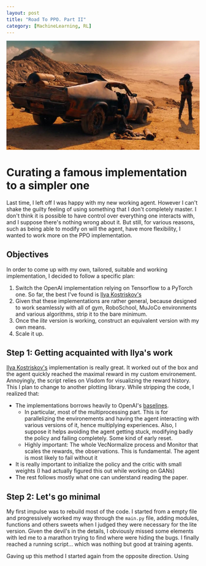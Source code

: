 ```yaml
---
layout: post
title: "Road To PPO. Part II"
category: [MachineLearning, RL]
---
```

<img src="/images/ppo2.jpg" class="fit image">

# Curating a famous implementation to a simpler one 


Last time, I left off I was happy with my new working agent. However I can't shake the guilty feeling of using something that I don't completely master. I don't think it is possible to have control over everything one interacts with, and I suppose there's nothing wrong about it. But still, for various reasons, such as being able to modify on will the agent, have more flexibility, I wanted to work more on the PPO implementation. 

## Objectives 

In order to come up with my own, tailored, suitable and working implementation, I decided to follow a specific plan: 

1. Switch the OpenAI implementation relying on Tensorflow to a PyTorch one. So far, the best I've found is [Ilya Kostriskov's](https://github.com/ikostrikov/pytorch-a2c-ppo-acktr)
1. Given that these implementations are rather general, because designed to work seamlessly with all of gym, RoboSchool, MuJoCo environments and various algorithms, strip it to the bare minimum. 
1. Once the *lite* version is working, construct an equivalent version with my own means. 
1. Scale it up. 

## Step 1: Getting acquainted with Ilya's work 

[Ilya Kostriskov's](https://github.com/ikostrikov/pytorch-a2c-ppo-acktr) implementation is really great. It worked out of the box and the agent quickly reached the maximal reward in my custom environement. Annoyingly, the script relies on Visdom for visualizing the reward history. This I plan to change to another plotting library. 
While stripping the code, I realized that: 

* The implementations borrows heavily to OpenAI's [baselines](https://github.com/openai/baselines). 
    * In particular, most of the multiprocessing part. This is for parallelizing the environements and having the agent interacting with various versions of it, hence multiplying experiences. Also, I suppose it helps avoiding the agent getting stuck, modifying badly the policy and failing completely. Some kind of early reset. 
    * Highly important: The whole VecNormalize process and Monitor that scales the rewards, the observations. This is fundamental. The agent is most likely to fail without it
* It is really important to initialize the policy and the critic with small weights (I had actually figured this out while working on GANs)
* The rest follows mostly what one can understand reading the paper. 


## Step 2: Let's go minimal

My first impulse was to rebuild most of the code. I started from a empty file and progressively worked my way through the `main.py` file, adding modules, functions and others sweets when I judged they were necessary for the lite version. Given the devil's in the details, I obviously missed some elements with led me to a marathon trying to find where were hiding the bugs. I finally reached a running script... which was nothing but good at training agents. 

Gaving up this method I started again from the opposite direction. Using 



